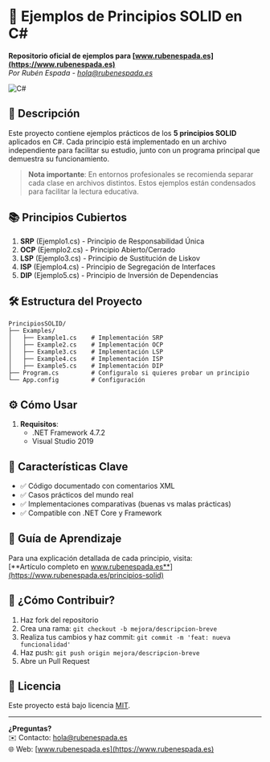﻿# 🧱 Ejemplos de Principios SOLID en C# 

**Repositorio oficial de ejemplos para [www.rubenespada.es](https://www.rubenespada.es)**  
*Por Rubén Espada - [hola@rubenespada.es](mailto:hola@rubenespada.es)*

![C#](https://img.shields.io/badge/C%23-239120?style=for-the-badge&logo=c-sharp&logoColor=white)

## 🚀 Descripción
Este proyecto contiene ejemplos prácticos de los **5 principios SOLID** aplicados en C#. Cada principio está implementado en un archivo independiente para facilitar su estudio, junto con un programa principal que demuestra su funcionamiento.

> **Nota importante**: En entornos profesionales se recomienda separar cada clase en archivos distintos. Estos ejemplos están condensados para facilitar la lectura educativa.

## 📚 Principios Cubiertos
1. **SRP** (Ejemplo1.cs) - Principio de Responsabilidad Única
2. **OCP** (Ejemplo2.cs) - Principio Abierto/Cerrado  
3. **LSP** (Ejemplo3.cs) - Principio de Sustitución de Liskov
4. **ISP** (Ejemplo4.cs) - Principio de Segregación de Interfaces
5. **DIP** (Ejemplo5.cs) - Principio de Inversión de Dependencias

## 🛠️ Estructura del Proyecto
```
PrincipiosSOLID/
├── Examples/
│   ├── Example1.cs    # Implementación SRP
│   ├── Example2.cs    # Implementación OCP
│   ├── Example3.cs    # Implementación LSP
│   ├── Example4.cs    # Implementación ISP
│   ├── Example5.cs    # Implementación DIP
├── Program.cs         # Configuralo si quieres probar un principio
└── App.config         # Configuración
```

## ⚙️ Cómo Usar
1. **Requisitos**:
   - .NET Framework 4.7.2
   - Visual Studio 2019

## 🌟 Características Clave
- ✅ Código documentado con comentarios XML
- ✅ Casos prácticos del mundo real
- ✅ Implementaciones comparativas (buenas vs malas prácticas)
- ✅ Compatible con .NET Core y Framework

## 📖 Guía de Aprendizaje
Para una explicación detallada de cada principio, visita:  
[**Artículo completo en www.rubenespada.es**](https://www.rubenespada.es/principios-solid)

## 🤝 ¿Cómo Contribuir?
1. Haz fork del repositorio
2. Crea una rama: `git checkout -b mejora/descripcion-breve`
3. Realiza tus cambios y haz commit: `git commit -m 'feat: nueva funcionalidad'`
4. Haz push: `git push origin mejora/descripcion-breve`
5. Abre un Pull Request

## 📄 Licencia
Este proyecto está bajo licencia [MIT](LICENSE).

---

**¿Preguntas?**  
✉️ Contacto: [hola@rubenespada.es](mailto:hola@rubenespada.es)  
🌐 Web: [www.rubenespada.es](https://www.rubenespada.es)
